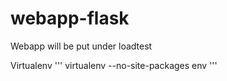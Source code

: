 # webapp-flask
Webapp will be put under loadtest

Virtualenv
'''
virtualenv --no-site-packages env
'''
